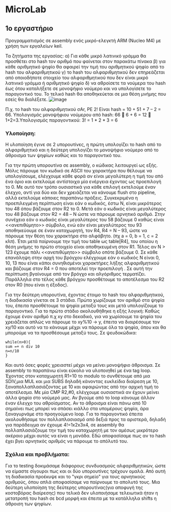 # MicroLab

## 1o εργαστήριο

Προγραμματισμός σε assembly ενός μικρό-ελεγκτή ARM (Nucleo M4) με χρήση των εργαλείων keil.

Τα ζητήματα της εργασίας:
α) Για κάθε μικρό λατινικό γράμμα θα προσθέτει στο hash τον αριθμό που φαίνεται στον
παρακάτω πίνακα
β) για κάθε αριθμητικό ψηφίο θα αφαιρεί την τιμή του αριθμητικού ψηφίο από το hash του
αλφαριθμητικού
γ) το hash του αλφαριθμητικού δεν επηρεάζεται από οποιοδήποτε στοιχείο του
αλφαριθμητικού που δεν είναι μικρό λατινικό γράμμα ή αριθμητικό ψηφίο
δ) να αθροίσετε τα νούμερα του hash έως ότου καταλήξετε σε μονοψήφιο νούμερο και να
υπολογίσετε το παραγοντικό του.
Το τελικό hash θα αποθηκεύεται σε μια θέση μνήμης που εσείς θα διαλέξετε.
![image](https://user-images.githubusercontent.com/70851911/230398649-65c9accf-78f2-4fe4-931c-7e9305cba632.png)

Π.χ. το hash του αλφαριθμητικού σAr, PE 2! Είναι hash = 10 + 51 + 7 – 2 = 66.
Υπολογισμός μονοψήφιου νούμερου από hash: 66  6 + 6 = 12  1+2=3.Υπολογισμός
παραγοντικού: 3! = 1 * 2 * 3 = 6 

### Yλοποίηση:
Η υλοποίηση έγινε σε 2 υπορουτίνες, η πρώτη υπολογίζει το hash από το αλφαριθμητικό και η δεύτερη υπολογίζει το μονοψήφιο νούμερο από το άθροισμα των ψηφίων καθώς και το παραγοντικό του.

Για την πρώτη υπορουτίνα σε assembly, ο κώδικας λειτουργεί ως εξής. Μόλις πάρουμε τον κωδικό σε ASCII του χαρακτήρα που θέλουμε να υπολογίσουμε, ελέγχουμε κάθε φορά αν είναι μεγαλύτερη η τιμή του από ένα όριο και εκτελούμε αντίστοιχα μία ενέργεια έχοντας ως προεπιλογή το 0. Με αυτό τον τρόπο ουσιαστικά για κάθε επιλογή εκτελούμε έναν έλεχγο, αντί για δύο και δεν χρειάζεται να κάνουμε flush στο pipeline, αλλά εκτελούμε κάποιες παραπάνω πράξεις.
	Συγκεκριμένα η προεπιλεγμένη περίπτωση είναι εάν ο κωδικός, έστω Ν, είναι μικρότερος του 48 όπου βάζουμε στον R2 το 0. Μετά εάν ο κωδικός είναι μεγαλύτερος του 48 βάζουμε στον 
R2 = 48 – Ν ώστε να πάρουμε αρνητικό αριθμό. Στην συνέχεια εάν ο κωδικός είναι μεγαλύτερος του
58 βάζουμε 0 καθώς είναι <<ανεπιθύμητο>> σύμβολο, ενώ εάν είναι μεγαλύτερος του 93 αποθηκεύουμε σε έναν καταχωρητή, τον R4, R4 = N – 93, ώστε να πάρουμε την θέση του χαρακτήρα στο αλφάβητο. (πχ a = 0, b = 1, c = 2 κλπ). Έτσι μετά παίρνουμε την τιμή του table ως table[R4],  του οποίου η θέση μνήμης το πρώτο στοιχείο είναι αποθηκευμένη στον R1. Τέλος αν Ν > 123 έχουμε πάλι <<ανεπιθύμητο>> σύμβολο οπότε βάζουμε 0.
	Σε κάθε επανάληψη στην αρχή του βρόγχου ελέγχουμε εάν ο κωδικός Ν είναι 0, 10, 13 που είναι κάποι συνηθισμένοι χαρακτήρες λήξης αλφαριθμητικού και βάζουμε στον R4 = 0 που αποτελεί την προεπιλογή . Σε αυτή την περίπτωση βγαίνουμε από τον βρόγχο και αλγόριθμος τερματίζει. Παράλληλα στο τέλος κάθε βρόγχου προσθέτουμε το αποτέλεσμα του R2 στον R0 (που είναι η έξοδος).
  
 Για την δεύτερη υπορουτίνα, έχοντας έτοιμο το hash του αλφαριθμητικού, η διαδικασία γίνεται σε 3 στάδια. Πρώτα χωρίζουμε τον αριθμό στα ψηφία του, έπειτα προσθέτουμε τα ψηφία μεταξύ τους και μετά υπολογίζουμε το παραγοντικό. 
	 Για το πρώτο στάδιο ακολουθήθηκε η εξής λογική:
 Καθώς έχουμε έναν αριθμό π.χ xy στο δεκαδικό, για να χωρίσουμε τα ψηφία του χρειάζεται απλώς να πάρουμε το xy%10 -> y, έπειτα να διαιρέσουμε τον xy/10 και αυτό να το κάνουμε μέχρι να πάρουμε όλα τα ψηφία, όπου και θα μπορούμε να τα προσθέσουμε μεταξύ τους. Σε ψευδοκώδικα:
 ```
 while(n>0){
 sum =+ n div 10
 n=n/10
 }
 ```
Και αυτό όσες φορές χρειαστεί μέχρι να μείνει μονοψήφιο άθροισμα.
	Σε assembly το παραπάνω είναι εύκολο να υλοποιηθεί με ένα tag loop. Έχοντας στον καταχωρητή R1=10 το modulo το συνθέτουμε από μια SDIV,μια MUL και μια SUBS δηλαδή κάνοντας ευκλείδια διαίρεση με 10, ξαναπολλαπλασιάζοντας με 10 και αφαιρώντας από την αρχική τιμή το αποτέλεσμα. Με μία CMP R2,#0, ελέγχουμε ουσιαστικά αν έχουν μείνει άλλα ψηφία στο νούμερό μας. Αν βγούμε από το loop κάνουμε άλλον έναν έλεγχο του αθροίσματος. Αν το άθροισμα είναι πάνω από 10 σημαίνει πως μπορεί να σπάσει κιάλλο στα υπομέρους ψηφία, άρα ξαναγυρνάμε στο προηγούμενο loop.
	Για το παραγοντικό έπειτα ακολουθήσαμε τον πολλαπλασιασμό από δεξιά προς τα αριστερά, δηλαδή για παράδειγμα αν έχουμε 4!=1x2x3x4,  σε assembly θα πολλαπλασιάζουμε την τιμή του καταχωρητή με τον αμέσως μικρότερο ακέραιο μέχρι αυτός να είναι η μονάδα. Εδώ αποφασίσαμε πως αν το hash έχει βγει αρνητικός αριθμός να πάρουμε το απόλυτό του.
	
### Σχόλια και προβλήματα:

Για το testing δοκιμάσαμε διάφορους συνδυασμούς αλφαριθμητικών, ώστε να είμαστε σίγουροι πως και οι δύο υπορουτίνες τρέχουν ομαλά. Από αυτή τη διαδικασία προέκυψε και το "γκρι σημείο" για τους αρνητικούς αριθμούς, όπου απλά αποφασίσαμε να παίρνουμε το απολυτό τους. Μια δεύτερη υλοποίηση της δεύτερης υπορουτίνας(για αποφυγή της κοστοβόρας διαίρεσης) που τελικά δεν υλοποιήσαμε τελειωτικά ήταν η μετατροπή του hash σε bcd μορφή και έπειτα με τα κατάλληλα shifts η άθροιση των ψηφίων.


